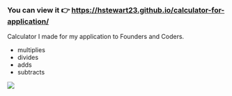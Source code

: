 
### You can view it :point_right: https://hstewart23.github.io/calculator-for-application/ 

Calculator I made for my application to Founders and Coders. 
- multiplies 
- divides 
- adds
- subtracts 

![](https://media.giphy.com/media/l4Jz19hgVBnCCM8uY/giphy.gif)

 
